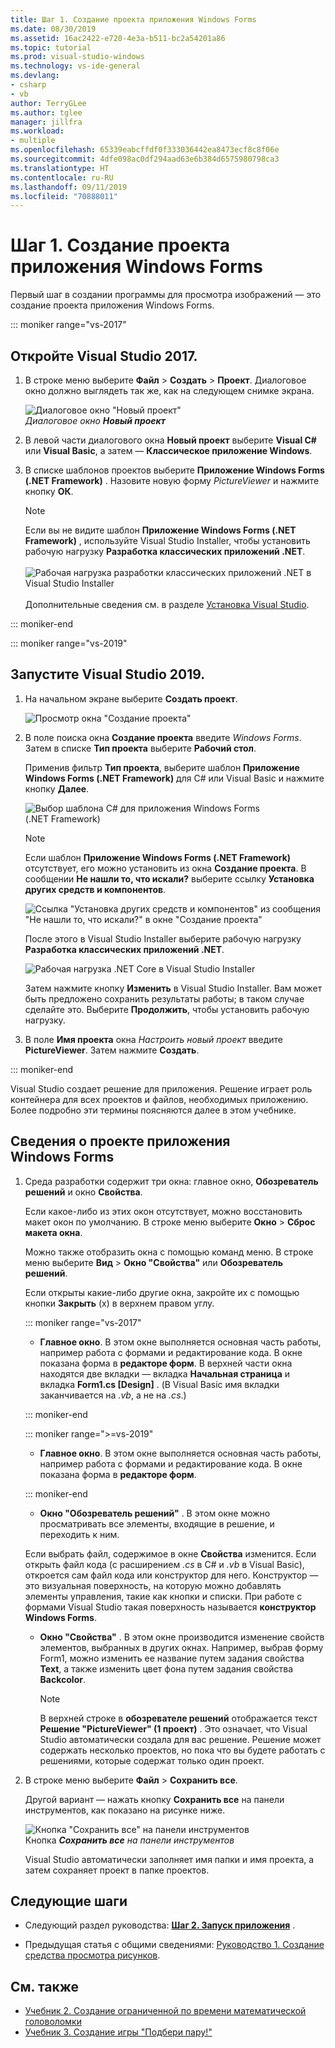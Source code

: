 ```yaml
---
title: Шаг 1. Создание проекта приложения Windows Forms
ms.date: 08/30/2019
ms.assetid: 16ac2422-e720-4e3a-b511-bc2a54201a86
ms.topic: tutorial
ms.prod: visual-studio-windows
ms.technology: vs-ide-general
ms.devlang:
- csharp
- vb
author: TerryGLee
ms.author: tglee
manager: jillfra
ms.workload:
- multiple
ms.openlocfilehash: 65339eabcffdf0f333036442ea8473ecf8c8f06e
ms.sourcegitcommit: 4dfe098ac0df294aad63e6b384d6575980798ca3
ms.translationtype: HT
ms.contentlocale: ru-RU
ms.lasthandoff: 09/11/2019
ms.locfileid: "70888011"
---
```

# <a name="step-1-create-a-windows-forms-app-project"></a>Шаг 1. Создание проекта приложения Windows Forms

Первый шаг в создании программы для просмотра изображений — это создание проекта приложения Windows Forms.

::: moniker range="vs-2017"

## <a name="open-visual-studio-2017"></a>Откройте Visual Studio 2017.

1. В строке меню выберите **Файл** > **Создать** > **Проект**. Диалоговое окно должно выглядеть так же, как на следующем снимке экрана.

     ![Диалоговое окно "Новый проект"](../ide/media/newprojectdialogcallouts.png)<br/>*Диалоговое окно* ***Новый проект***

2. В левой части диалогового окна **Новый проект** выберите **Visual C#** или **Visual Basic**, а затем — **Классическое приложение Windows**.

3. В списке шаблонов проектов выберите **Приложение Windows Forms (.NET Framework)** . Назовите новую форму *PictureViewer* и нажмите кнопку **ОК**.

    >[!NOTE]
    >Если вы не видите шаблон **Приложение Windows Forms (.NET Framework)** , используйте Visual Studio Installer, чтобы установить рабочую нагрузку **Разработка классических приложений .NET**.<br/><br/>![Рабочая нагрузка разработки классических приложений .NET в Visual Studio Installer](../ide/media/dot-net-desktop-dev-workload.png)<br/><br/> Дополнительные сведения см. в разделе [Установка Visual Studio](../install/install-visual-studio.md).

::: moniker-end

::: moniker range="vs-2019"

## <a name="open-visual-studio-2019"></a>Запустите Visual Studio 2019.

1. На начальном экране выберите **Создать проект**.

   ![Просмотр окна "Создание проекта"](../get-started/media/vs-2019/create-new-project-dark-theme.png)

1. В поле поиска окна **Создание проекта** введите *Windows Forms*. Затем в списке **Тип проекта** выберите **Рабочий стол**.

   Применив фильтр **Тип проекта**, выберите шаблон **Приложение Windows Forms (.NET Framework)** для C# или Visual Basic и нажмите кнопку **Далее**.

   ![Выбор шаблона C# для приложения Windows Forms (.NET Framework)](./media/create-new-project-search-winforms-filtered.png)

   > [!NOTE]
   > Если шаблон **Приложение Windows Forms (.NET Framework)** отсутствует, его можно установить из окна **Создание проекта**. В сообщении **Не нашли то, что искали?** выберите ссылку **Установка других средств и компонентов**.
   >
   > ![Ссылка "Установка других средств и компонентов" из сообщения "Не нашли то, что искали?" в окне "Создание проекта"](../get-started/media/vs-2019/not-finding-what-looking-for.png)
   >
   > После этого в Visual Studio Installer выберите рабочую нагрузку **Разработка классических приложений .NET**.
   >
   > ![Рабочая нагрузка .NET Core в Visual Studio Installer](../ide/media/install-dot-net-desktop-env.png)
   >
   > Затем нажмите кнопку **Изменить** в Visual Studio Installer. Вам может быть предложено сохранить результаты работы; в таком случае сделайте это. Выберите **Продолжить**, чтобы установить рабочую нагрузку.

1. В поле **Имя проекта** окна *Настроить новый проект* введите **PictureViewer**. Затем нажмите **Создать**.

::: moniker-end

Visual Studio создает решение для приложения. Решение играет роль контейнера для всех проектов и файлов, необходимых приложению. Более подробно эти термины поясняются далее в этом учебнике.

## <a name="about-the-windows-forms-app-project"></a>Сведения о проекте приложения Windows Forms

1. Среда разработки содержит три окна: главное окно, **Обозреватель решений** и окно **Свойства**.

     Если какое-либо из этих окон отсутствует, можно восстановить макет окон по умолчанию. В строке меню выберите **Окно** > **Сброс макета окна**.

     Можно также отобразить окна с помощью команд меню. В строке меню выберите **Вид** > **Окно "Свойства"** или **Обозреватель решений**.

     Если открыты какие-либо другие окна, закройте их с помощью кнопки **Закрыть** (x) в верхнем правом углу.

    ::: moniker range="vs-2017"

    * **Главное окно**. В этом окне выполняется основная часть работы, например работа с формами и редактирование кода. В окне показана форма в **редакторе форм**. В верхней части окна находятся две вкладки — вкладка **Начальная страница** и вкладка **Form1.cs [Design]** . (В Visual Basic имя вкладки заканчивается на *.vb*, а не на *.cs*.)

    ::: moniker-end

    ::: moniker range=">=vs-2019"

    * **Главное окно**. В этом окне выполняется основная часть работы, например работа с формами и редактирование кода. В окне показана форма в **редакторе форм**.

    ::: moniker-end

    * **Окно "Обозреватель решений"** . В этом окне можно просматривать все элементы, входящие в решение, и переходить к ним.

    Если выбрать файл, содержимое в окне **Свойства** изменится. Если открыть файл кода (с расширением *.cs* в C# и *.vb* в Visual Basic), откроется сам файл кода или конструктор для него. Конструктор — это визуальная поверхность, на которую можно добавлять элементы управления, такие как кнопки и списки. При работе с формами Visual Studio такая поверхность называется **конструктор Windows Forms**.

    * **Окно "Свойства"** . В этом окне производится изменение свойств элементов, выбранных в других окнах. Например, выбрав форму Form1, можно изменить ее название путем задания свойства **Text**, а также изменить цвет фона путем задания свойства **Backcolor**.

      > [!NOTE]
      > В верхней строке в **обозревателе решений** отображается текст **Решение "PictureViewer" (1 проект)** . Это означает, что Visual Studio автоматически создала для вас решение. Решение может содержать несколько проектов, но пока что вы будете работать с решениями, которые содержат только один проект.

1. В строке меню выберите **Файл** > **Сохранить все**.

     Другой вариант — нажать кнопку **Сохранить все** на панели инструментов, как показано на рисунке ниже.

     ![Кнопка "Сохранить все" на панели инструментов](../ide/media/express_iconsaveall.png)<br/>
     Кнопка ***Сохранить все*** *на панели инструментов*

     Visual Studio автоматически заполняет имя папки и имя проекта, а затем сохраняет проект в папке проектов.

## <a name="next-steps"></a>Следующие шаги

* Следующий раздел руководства: **[Шаг 2. Запуск приложения](../ide/step-2-run-your-program.md)** .

* Предыдущая статья с общими сведениями: [Руководство 1. Создание средства просмотра рисунков](../ide/tutorial-1-create-a-picture-viewer.md).

## <a name="see-also"></a>См. также

* [Учебник 2. Создание ограниченной по времени математической головоломки](tutorial-2-create-a-timed-math-quiz.md)
* [Учебник 3. Создание игры "Подбери пару!"](tutorial-3-create-a-matching-game.md)
